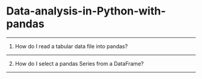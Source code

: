 # Data-analysis-in-Python-with-pandas
-----------------------------------------------------------------
1) How do I read a tabular data file into pandas?

-----------------------------------------------------------------
2) How do I select a pandas Series from a DataFrame?
-----------------------------------------------------------------
